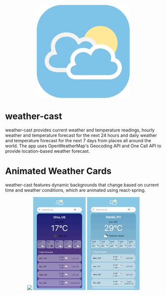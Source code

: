 <p align="center">
  <img src="https://github.com/97gerome/weather-cast/blob/main/src/images/weather-cast%20app%20icon.svg" height="300px">
 </p>

# weather-cast
weather-cast provides current weather and temperature readings, hourly weather and temperature forecast for the next 24 hours and daily weather and temperature forecast for the next 7 days from places all around the world. The app uses OpenWeatherMap's Geocoding API and One Call API to provide location-based weather forecast.

# Animated Weather Cards
weather-cast features dynamic backgrounds that change based on current time and weather conditions, which are animated using react-spring.

 <p align="center">
  <img src="https://github.com/97gerome/weather-cast/blob/assets/animation_samples/weather-cast_clear_day.gif" height="300px">
  <img src="https://github.com/97gerome/weather-cast/blob/assets/animation_samples/weather-cast_clear_night.gif" height="300px">
  <img src="https://github.com/97gerome/weather-cast/blob/assets/animation_samples/weather-cast_cloudy.gif" height="300px">
 </p>
